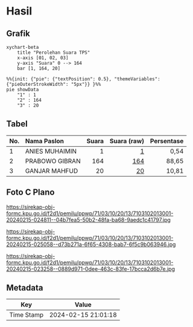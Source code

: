# Hasil

## Grafik

```mermaid
xychart-beta
    title "Perolehan Suara TPS"
    x-axis [01, 02, 03]
    y-axis "Suara" 0 --> 164
    bar [1, 164, 20]
```

```mermaid
%%{init: {"pie": {"textPosition": 0.5}, "themeVariables": {"pieOuterStrokeWidth": "5px"}} }%%
pie showData
    "1" : 1
    "2" : 164
    "3" : 20
```

## Tabel

| No. | Nama Paslon    | Suara | Suara (raw) | Persentase |
|:--- |:-------------- | -----:| -----------:| ----------:|
| 1   | ANIES MUHAIMIN | 1     | [1][p-1]    | 0,54       |
| 2   | PRABOWO GIBRAN | 164   | [164][p-2]  | 88,65      |
| 3   | GANJAR MAHFUD  | 20    | [20][p-3]   | 10,81      |


[p-1]: https://github.com/gigit-pemilu/pemilu-2024-71-sulawesi-utara/blob/main/pilpres/hitung-suara/sub/71-sulawesi-utara/sub/03-kepulauan-sangihe/sub/10-manganitu-selatan/sub/2013-lapango-i/sub/001-tps/sub/paslon-1.txt
[p-2]: https://github.com/gigit-pemilu/pemilu-2024-71-sulawesi-utara/blob/main/pilpres/hitung-suara/sub/71-sulawesi-utara/sub/03-kepulauan-sangihe/sub/10-manganitu-selatan/sub/2013-lapango-i/sub/001-tps/sub/paslon-2.txt
[p-3]: https://github.com/gigit-pemilu/pemilu-2024-71-sulawesi-utara/blob/main/pilpres/hitung-suara/sub/71-sulawesi-utara/sub/03-kepulauan-sangihe/sub/10-manganitu-selatan/sub/2013-lapango-i/sub/001-tps/sub/paslon-3.txt

## Foto C Plano

https://sirekap-obj-formc.kpu.go.id/f2d1/pemilu/ppwp/71/03/10/20/13/7103102013001-20240215-024811--04b7fea5-50b2-48fa-ba68-9aedc1c41797.jpg

https://sirekap-obj-formc.kpu.go.id/f2d1/pemilu/ppwp/71/03/10/20/13/7103102013001-20240215-025058--d73b271a-6f65-4308-bab7-6f5c9b063946.jpg

https://sirekap-obj-formc.kpu.go.id/f2d1/pemilu/ppwp/71/03/10/20/13/7103102013001-20240215-023258--0889d971-0dee-463c-83fe-17bcca2d6b7e.jpg


## Metadata

| Key        | Value               |
| ---------- | ------------------- |
| Time Stamp | 2024-02-15 21:01:18 |



